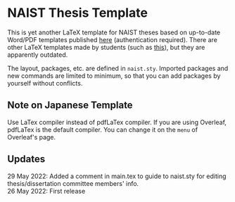 # NAIST Thesis Template

This is yet another LaTeX template for NAIST theses based on up-to-date Word/PDF templates published <a href="http://isw3.naist.jp/IS/Local/IsOffice/announce/thesis-master-eng.html">here</a> (authentication required).
There are other LaTeX templates made by students (such as <a href="https://github.com/kmiya/naist-thesis-tmpl-en">this</a>), but they are apparently outdated.

The layout, packages,  etc. are defined in `naist.sty`.
Imported packages and new commands are limited to minimum, so that you can add packages by yourself without conflicts.

## Note on Japanese Template
Use LaTex compiler instead of pdfLaTex compiler. If you are using Overleaf, pdfLaTex is the default compiler. You can change it on the `menu` of Overleaf's page.

## Updates
29 May 2022: Added a comment in main.tex to guide to naist.sty for editing thesis/dissertation committee members' info. <br>
26 May 2022: First release